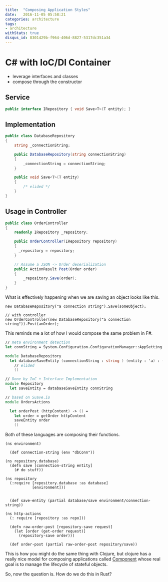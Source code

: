 ```yaml
---
title:  "Composing Application Styles"
date:   2016-11-05 05:58:21
categories: architecture
tags:
- architecture
withStats: true
disqus_id: 8301429b-f964-406d-8827-5317dc351a34
---
```


# C# with IoC/DI Container

- leverage interfaces and classes
- compose through the constructor

## Service
```csharp
public interface IRepository { void Save<T>(T entity); }
```

## Implementation
```csharp
public class DatabaseRepository
{
    string _connectionString;

    public DatabaseRepository(string connectionString)
    {
        _connectionString = connectionString;
    }

    public void Save<T>(T entity)
    {
        /* elided */
    }
}
```

## Usage in Controller

```csharp
public class OrderController
{
    readonly IRepository _repository;

    public OrderController(IRepository repository)
    {
      _repository = repository;
    }

    // Assume a JSON -> Order deserialization
    public ActionResult Post(Order order)
    {
        _repository.Save(order);
    }
}
```

What is effectively happening when we are saving an object looks like this.

```
new DatabaseRepository("a connection string").Save(someObject);

// with controller
new OrderController(new DatabaseRepository("a connection string")).Post(anOrder);
```

This reminds me a lot of how I would compose the same problem in F#.

```fsharp
// meta environment detection
let connString = System.Configuration.ConfigurationManager::AppSetting["dbconn"];

module DatabaseRepository
  let databaseSaveEntity (connectionString : string ) (entity : 'a) : () =
    // elided
    ()

// Done by IoC + Interface Implementation
module Repository
  let saveEntity = databaseSaveEntity connString

// based on Suave.io
module OrdersActions

  let orderPost (httpContent) -> () =
    let order = getOrder httpContent
    saveEntity order
    ()
```

Both of these languages are composing their functions.

```
(ns environment)

  (def connection-string (env "dbConn"))

(ns repository.database)
  (defn save [connection-string entity]
    (# do stuff))

(ns repository
  (:require [repository.database :as database]
            [environment]))


  (def save-entity (partial database/save environment/connection-string))

(ns http-actions
  (: require [repository :as repo]))

  (defn raw-order-post [repository-save request]
    (let [order (get-order request)]
      (repository-save order)))

  (def order-post (partial raw-order-post repository/save))
```

This is how you might do the same thing with Clojure, but clojure has a really
nice model for composing applications called [Component](https://github.com/stuartsierra/component)
whose real goal is to manage the lifecycle of stateful objects.

So, now the question is. How do we do this in Rust?
